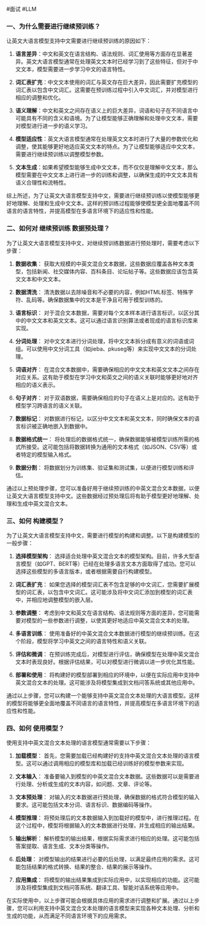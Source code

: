 #面试 #LLM 

### 一、为什么需要进行继续预训练？
让英文大语言模型支持中文需要进行继续预训练的原因如下：

1. **语言差异**：中文和英文在语言结构、语法规则、词汇使用等方面存在显著差异。英文大语言模型通常在处理英文文本时已经学习到了这些特征，但对于中文文本，模型需要进一步学习中文的语言特性。

2. **词汇表扩充**：中文文本使用的词汇与英文存在巨大差异，因此需要扩充模型的词汇表以包含中文词汇。这需要在预训练过程中引入中文词汇，并对模型进行相应的调整和优化。

3. **语义理解**：中文和英文之间存在语义上的巨大差异，词语和句子在不同语言中可能具有不同的含义和语境。为了让模型能够正确理解和处理中文文本，需要对模型进行进一步的语义学习。

4. **模型适应性**：英文大语言模型通常在处理英文文本时进行了大量的参数优化和调整，使其能够更好地适应英文文本的特点。为了让模型能够适应中文文本，需要进行继续预训练以调整模型参数。

5. **文本生成**：如果希望模型能够生成中文文本，而不仅仅是理解中文文本，那么模型需要在中文文本上进行进一步的训练和调整，以确保生成的中文文本具有语义合理性和流畅性。

综上所述，为了让英文大语言模型支持中文，需要进行继续预训练以使模型能够更好地理解、处理和生成中文文本。这样的预训练过程能够使模型更全面地覆盖不同语言的语言特性，并提高模型在多语言环境下的适应性和性能。

### 二、如何对 继续预训练 数据预处理？
为了让英文大语言模型支持中文，对继续预训练数据进行预处理时，需要考虑以下步骤：

1. **数据收集**：
   获取大规模的中英文混合文本数据，这些数据应覆盖各种文本类型，包括新闻、社交媒体内容、百科条目、论坛帖子等。这些数据应该包含英文文本和中文文本。

2. **数据清洗**：
   清洗数据以去除噪音和不必要的内容，例如HTML标签、特殊字符、乱码等。确保数据集中的文本是干净且可用于模型训练的。

3. **语言标识**：
   对于混合文本数据，需要对每个文本样本进行语言标识，以区分其中的中文文本和英文文本。这可以通过语言识别算法或者现成的语言标识库来实现。

4. **分词处理**：
   对中文文本进行分词处理，将中文文本拆分成有意义的词语或词组。可以使用中文分词工具（如jieba、pkuseg等）来实现中文文本的分词处理。

5. **词语对齐**：
   在混合文本数据中，需要确保相应的中文文本和英文文本之间存在对应关系。这有助于模型在学习中文和英文之间的语义关联时能够更好地对齐相应的语义表示。

6. **句子对齐**：
   对于双语数据，需要确保相应的句子在语义上是对应的。这有助于模型学习跨语言的语义关联。

7. **数据标记**：
   对数据进行标记，以区分中文文本和英文文本，同时确保文本的语言标识被正确地嵌入到数据中。

8. **数据格式统一**：
   将处理后的数据格式统一，确保数据能够被模型训练所需的格式所接受。这可能包括将数据转换为通用的文本格式（如JSON、CSV等）或者特定的模型输入格式。

9. **数据分割**：
   将数据划分为训练集、验证集和测试集，以便进行模型训练和评估。

通过以上预处理步骤，您可以准备好用于继续预训练的中英文混合文本数据，以便让英文大语言模型支持中文。这些数据经过预处理后将有助于模型更好地理解、处理和生成中英文混合文本。

### 三、如何 构建模型？
为了让英文大语言模型支持中文，需要进行模型的构建和调整。以下是构建模型的一般步骤：

1. **选择模型架构**：
   选择适合处理中英文混合文本的模型架构。目前，许多大型语言模型（如GPT、BERT等）已经在处理多语言文本方面取得了成功。您可以选择这些模型的多语言版本，或者根据需要自行构建模型。

2. **词汇表扩充**：
   如果您选择的模型词汇表不包含足够的中文词汇，您需要扩展模型的词汇表，以包含中文词汇。这可能涉及将中文词汇添加到模型的词汇表中，并相应地调整模型的嵌入层。

3. **参数调整**：
   考虑到中文和英文在语言结构、语法规则等方面的差异，您可能需要对模型的一些参数进行调整，以使其更好地适应中英文混合文本的处理。

4. **多语言训练**：
   使用准备好的中英文混合文本数据进行模型的继续预训练。在这个阶段，模型将学习中英文之间的语言特性和语义关联。

5. **评估和微调**：
   在预训练完成后，对模型进行评估，确保模型在处理中英文混合文本时表现良好。根据评估结果，可以对模型进行微调以进一步优化其性能。

6. **部署和使用**：
   将构建好的模型部署到相应的环境中，以便在实际应用中支持中英文混合文本的处理。这可能涉及将模型集成到文档问答系统或其他应用中。

通过以上步骤，您可以构建一个能够支持中英文混合文本处理的大语言模型。这样的模型将能够更全面地覆盖不同语言的语言特性，并提高模型在多语言环境下的适应性和性能。

### 四、如何 使用模型？
使用支持中英文混合文本处理的语言模型通常需要以下步骤：

1. **加载模型**：
   首先，您需要加载已经构建好的支持中英文混合文本处理的语言模型。这可以通过调用相应的模型库和加载已经训练好的模型参数来实现。

2. **文本输入**：
   准备要输入到模型的中英文混合文本数据。这些数据可以是需要进行处理、分析或生成的文本内容，如问题、文章、评论等。

3. **文本预处理**：
   对输入的文本数据进行预处理，确保数据的格式符合模型的输入要求。这可能包括文本分词、语言标识、数据编码等操作。

4. **模型推理**：
   将预处理后的文本数据输入到加载好的模型中，进行推理过程。在这个过程中，模型将根据输入的文本数据进行处理，并生成相应的输出结果。

5. **输出解析**：
   解析模型的输出结果，根据实际需求进行相应的处理。这可能包括答案提取、语言生成、文本分类等操作。

6. **后处理**：
   对模型输出的结果进行必要的后处理，以满足最终应用的需求。这可能包括结果的格式转换、结果的整合、结果的展示等操作。

7. **应用集成**：
   将模型的输出结果集成到实际应用中，以实现相应的功能。这可能涉及将模型集成到文档问答系统、翻译工具、智能对话系统等应用中。

在实际使用中，以上步骤可能会根据具体应用的需求进行调整和扩展。通过以上步骤，您可以利用支持中英文混合文本处理的语言模型来实现各种文本处理、分析和生成的功能，从而满足不同语言环境下的应用需求。